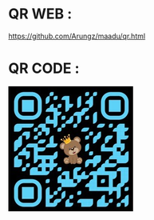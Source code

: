 QR WEB :
=========
https://github.com/Arungz/maadu/qr.html
<p align="center"> 

 QR CODE :
=========
![Kannu Kutty](https://github.com/Arungz/maadu/blob/master/images/maadu.jpeg)
<p align="center"> 
